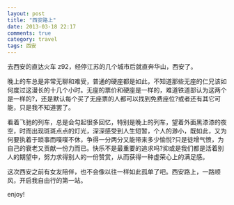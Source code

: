 ```yaml
---
layout: post
title: "西安路上"
date: 2013-03-18 22:17
comments: true
category: travel 
tags: 西安 
---
```


去西安的直达火车 z92，经停江苏的几个城市后就直奔华山，西安了。

晚上的车总是非常无聊和难受，普通的硬座都是如此，不知道那些无座的仁兄该如何度过这漫长的十几个小时。无座的票价和硬座是一样的，难道铁道部认为这两个是一样的?，还是默认每个买了无座票的人都可以找到免费座位?或者还有其它可能，只是我不知道罢了。

看着飞驰的列车，总是会勾起很多回忆，特别是晚上的列车，望着外面黑漆漆的夜空，时而出现斑斑点点的灯光，深深感受到人生短暂，个人的渺小，既如此，又为何要执着于琐事而喋喋不休，争得一分两分又能带来多少愉悦?只是徒增气愤，为自己的衰老又贡献一份力而已。快乐不是最重要的追求吗?抑或是我们都是活着别人的期望中，努力求得别人的一份赞赏，从而获得一种虚荣心上的满足感。

这次西安之前有女友陪伴，也不会像以往一样如此孤单了吧。西安路上，一路顺风，开启我自由行的第一站。

enjoy!
